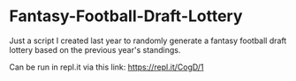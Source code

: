 # Fantasy-Football-Draft-Lottery
Just a script I created last year to randomly generate a fantasy football draft lottery based on the previous year's standings.

Can be run in repl.it via this link: https://repl.it/CogD/1
